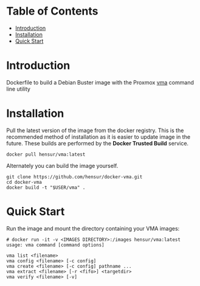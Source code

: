 # Table of Contents
- [Introduction](#introduction)
- [Installation](#installation)
- [Quick Start](#quick-start)

# Introduction

Dockerfile to build a Debian Buster image
with the Proxmox [vma](http://pve.proxmox.com/wiki/VMA#Command_line_utility)
command line utility

# Installation
Pull the latest version of the image from the docker registry. This is the recommended method of installation as it is easier to update image in the future. These builds are performed by the **Docker Trusted Build** service.

```
docker pull hensur/vma:latest
```

Alternately you can build the image yourself.

```
git clone https://github.com/hensur/docker-vma.git
cd docker-vma
docker build -t "$USER/vma" .
```

# Quick Start
Run the image and mount the directory containing your VMA images:

```
# docker run -it -v <IMAGES DIRECTORY>:/images hensur/vma:latest
usage: vma command [command options]

vma list <filename>
vma config <filename> [-c config]
vma create <filename> [-c config] pathname ...
vma extract <filename> [-r <fifo>] <targetdir>
vma verify <filename> [-v]
```
